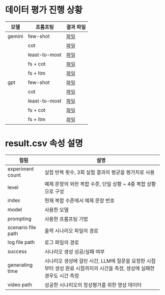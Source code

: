# 데이터 평가 진행 상황

| 모델    |  프롬프팅       | 결과 파일                                                     |
| -----   | -------------- | ------------------------------------------------------------- |
| gemini  | few-shot       | [파일](experiment/results/20250608_170253_gemini_fs.csv)    |
|         | cot            | [파일](experiment/results/20250608_174954_gemini_cot.csv)    |
|         | least-to-most  | [파일](experiment/results/20250608_185034_gemini_ltm.csv)    |
|         | fs + cot       | [파일](experiment/results/20250608_185034_gemini_fs_cot.csv)    |
|         | fs + ltm       | [파일](experiment/results/20250608_185034_gemini_fs_ltm.csv)    |
| gpt     | few-shot       | [파일](experiment/results/20250608_161254_gpt_fs.csv)    |
|         | cot            | [파일](experiment/results/20250608_172748_gpt_cot.csv)  |
|         | least-to-most  | [파일](experiment/results/20250608_172748_gpt_ltm.csv)  |
|         | fs + cot       | [파일](experiment/results/20250608_172748_gpt_fs_cot.csv)  |
|         | fs + ltm       | [파일](experiment/results/20250608_203143_gpt_fs_ltm.csv)  |


# result.csv 속성 설명

| 컬럼              | 설명                  |
| ----------------- | --------------------- |
| experiment count  | 실험 반복 횟수, 3회 실험 결과의 평균을 평가치로 사용      | 
| level             | 예제 문장의 외란 복합 수준, 단일 상황 ~ 4중 복합 상황으로 구성      |
| index             | 현재 복합 수준에서 예제 문장 번호      |
| model             | 사용한 모델      |
| prompting         | 사용한 프롬프팅 기법      |
| scenario file path| 출력 시나리오 파일의 경로      |
| log file path     | 로그 파일의 경로      |
| success           | 시나리오 생성 성공/실패 여부      |
| generating time   | 시나리오 생성에 걸린 시간, LLM에 질문을 요청한 시점부터 생성 완료 시점까지의 시간을 측정, 생성에 실패한 경우도 시간 측정      |
| video path        | 성공한 시나리오의 정성평가를 위한 영상 데이터      |
